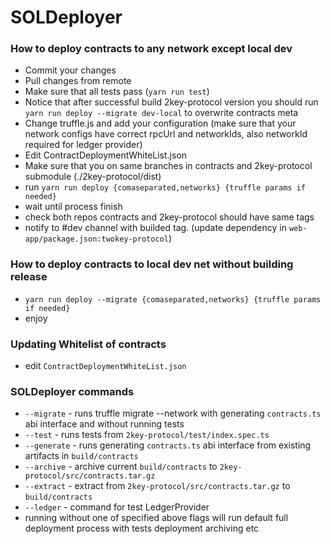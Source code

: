 # SOLDeployer

### How to deploy contracts to any network except local dev

* Commit your changes
* Pull changes from remote
* Make sure that all tests pass (```yarn run test```)
* Notice that after successful build 2key-protocol version you should run ```yarn run deploy --migrate dev-local``` to overwrite contracts meta 
* Change truffle.js and add your configuration (make sure that your network configs have correct rpcUrl and networkIds, also networkId required for ledger provider)
* Edit ContractDeploymentWhiteList.json
* Make sure that you on same branches in contracts and 2key-protocol submodule (./2key-protocol/dist)
* run ```yarn run deploy {comaseparated,networks} {truffle params if needed}```
* wait until process finish
* check both repos contracts and 2key-protocol should have same tags
* notify to #dev channel with builded tag. (update dependency in `web-app/package.json:twokey-protocol`)

### How to deploy contracts to local dev net without building release

* ```yarn run deploy --migrate {comaseparated,networks} {truffle params if needed}```
* enjoy

### Updating Whitelist of contracts

* edit `ContractDeploymentWhiteList.json`

### SOLDeployer commands

* ```--migrate``` - runs truffle migrate --network with generating ```contracts.ts``` abi interface and without running tests
* ```--test``` - runs tests from ```2key-protocol/test/index.spec.ts```
* ```--generate``` - runs generating ```contracts.ts``` abi interface from existing artifacts in ```build/contracts```
* ```--archive``` - archive current ```build/contracts``` to ```2key-protocol/src/contracts.tar.gz```
* ```--extract``` - extract from ```2key-protocol/src/contracts.tar.gz``` to ```build/contracts```
* ```--ledger``` - command for test LedgerProvider
* running without one of specified above flags will run default full deployment process with tests deployment archiving etc
